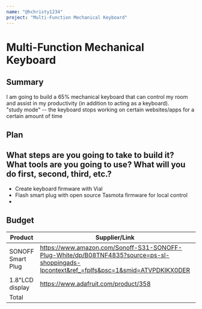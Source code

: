 ```yaml
---
name: "@hchristy1234"
project: "Multi-Function Mechanical Keyboard"
---
```


# Multi-Function Mechanical Keyboard

## Summary

I am going to build a 65% mechanical keyboard that can control my room and assist in my productivity (in addition to acting as a keyboard).  
"study mode" -- the keyboard stops working on certain websites/apps for a certain amount of time

## Plan

What steps are you going to take to build it? What tools are you going to use? What will you do first, second, third, etc.?
- 
- Create keyboard firmware with Vial
- Flash smart plug with open source Tasmota firmware for local control
- 

## Budget

| Product         | Supplier/Link                         | Cost   |
| --------------- | ------------------------------------- | ------ |
| SONOFF Smart Plug      | https://www.amazon.com/Sonoff-S31-SONOFF-Plug-White/dp/B08TNF4835?source=ps-sl-shoppingads-lpcontext&ref_=fplfs&psc=1&smid=ATVPDKIKX0DER | $7.87  |
| 1.8"LCD display | https://www.adafruit.com/product/358  | $19.95 |
| Total           |                                       | $21.90 |
